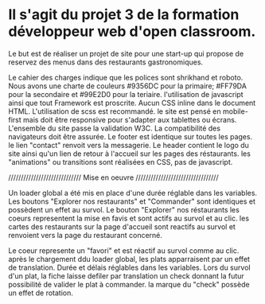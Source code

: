 # Il s'agit du projet 3 de la formation développeur web d'open classroom.

Le but est de réaliser un projet de site pour une start-up qui propose de reservez des menus dans des restaurants gastronomiques.

Le cahier des charges indique que les polices sont shrikhand et roboto.
Nous avons une charte de couleurs #9356DC pour la primaire; #FF79DA pour la secondaire et #99E2D0 pour la teriaire.
l'utilisation de javascript ainsi que tout Framework est proscrite.
Aucun CSS inline dans le document HTML.
L'utilisation de scss est recommandé.
le site est pensé en mobile-first mais doit être responsive pour s'adapter aux tablettes ou écrans.
L'ensemble du site passe la validation W3C.
La compatibilité des navigateurs doit être assurée.
Le footer est identique sur toutes les pages.
le lien "contact" renvoit vers la messagerie.
Le header contient le logo du site ainsi qu'un lien de retour à l'accueil sur les pages des réstaurants.
les "animations" ou transitions sont réalisées en CSS, pas de javascript.


/////////////////////////////   Mise en oeuvre    /////////////////////////////////


Un loader global a été mis en place d'une durée réglable dans les variables.
Les boutons "Explorer nos restaurants" et "Commander" sont identiques et possèdent un effet au survol.
Le bouton "Explorer" nos réstaurants 
les coeurs representent la mise en favis et sont actifs au survol et au clic.
les cartes des restaurants sur la page d'accueil sont reactifs au survol et renvoient vers la page du restaurant concerné.

Le coeur represente un "favori" et est réactif au survol comme au clic.
après le chargement ddu loader global, les plats apparraisent par un effet de translation. Durée et délais réglables dans les variables.
Lors du survol d'un plat, la fiche laisse defiler par translation un check donnant la futur possibilité de valider le plat à commander.
la marque du "check" possède un effet de rotation.


